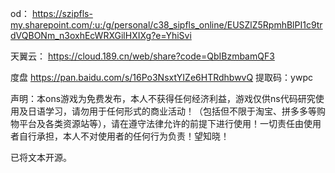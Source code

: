 od：
https://szipfls-my.sharepoint.com/:u:/g/personal/c38_sipfls_online/EUSZlZ5RpmhBlPI1c9trdVQBONm_n3oxhEcWRXGilHXIXg?e=YhiSvi

天翼云：
https://cloud.189.cn/web/share?code=QbIBzmbamQF3

度盘
https://pan.baidu.com/s/16Po3NsxtYIZe6HTRdhbwvQ 
提取码：ywpc

声明：本ons游戏为免费发布，本人不获得任何经济利益，游戏仅供ns代码研究使用及日语学习，请勿用于任何形式的商业活动！（包括但不限于淘宝、拼多多等购物平台及各类资源站等），请在遵守法律允许的前提下进行使用！一切责任由使用者自行承担，本人不对使用者的任何行为负责！望知晓！

已将文本开源。
